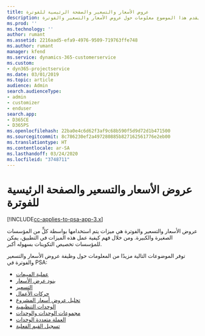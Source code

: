 ```yaml
---
title: عروض الأسعار والتسعير والصفحة الرئيسية للفوترة
description: يقدم هذا الموضوع معلومات حول عروض الأسعار والتسعير والفوترة.
ms.prod: ''
ms.technology: ''
author: rumant
ms.assetid: 2216aad5-efa9-4976-9509-719763ffe748
ms.author: rumant
manager: kfend
ms.service: dynamics-365-customerservice
ms.custom:
- dyn365-projectservice
ms.date: 03/01/2019
ms.topic: article
audience: Admin
search.audienceType:
- admin
- customizer
- enduser
search.app:
- D365CE
- D365PS
ms.openlocfilehash: 22ba0e4c6d62f3af9c68b590f5d9d72d1b471500
ms.sourcegitcommit: 8c786230ef2a497280885b827162561776e2eb00
ms.translationtype: HT
ms.contentlocale: ar-SA
ms.lasthandoff: 03/24/2020
ms.locfileid: "3748711"
---
```

# <a name="quoting-pricing-and-billing-home-page"></a>عروض الأسعار والتسعير والصفحة الرئيسية للفوترة

[!INCLUDE[cc-applies-to-psa-app-3.x](../includes/cc-applies-to-psa-app-3x.md)]

عروض الأسعار والتسعير والفوترة هي ميزات يتم استخدامها بواسطة كلٍّ من المؤسسات الصغيرة والكبيرة. ومن خلال فهم كيفية عمل هذه الميزات في التطبيق، يمكن للمؤسسات تخصيص التكوينات بسهوله أكبر.

توفر الموضوعات التالية مزيدًا من المعلومات حول وظيفة عروض الأسعار والتسعير والفوترة في PSA:

- [عملية المبيعات](basic-sales-process.md)
- [بنود عرض الأسعار](basic-quote-lines.md)
- [التسعير](basic-pricing.md)
- [حركات الأعمال](basic-business-transactions.md)
- [تحليل عروض أسعار المشروع](basic-analyzing-quotes.md)
- [الوحدات التنظيمية](advanced-organizational.md)
- [مجموعات الوحدات والوحدات](advanced-units.md)
- [العملة متعددة الوحدات](advanced-currency.md)
- [تسجيل القيم الفعلية](advanced-actuals.md)

